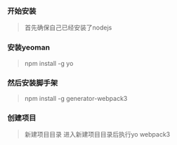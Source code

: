### 开始安装
> 首先确保自己已经安装了nodejs
### 安装yeoman
> npm install -g yo
### 然后安装脚手架
> npm install -g generator-webpack3
### 创建项目
> 新建项目目录
> 进入新建项目目录后执行yo webpack3
